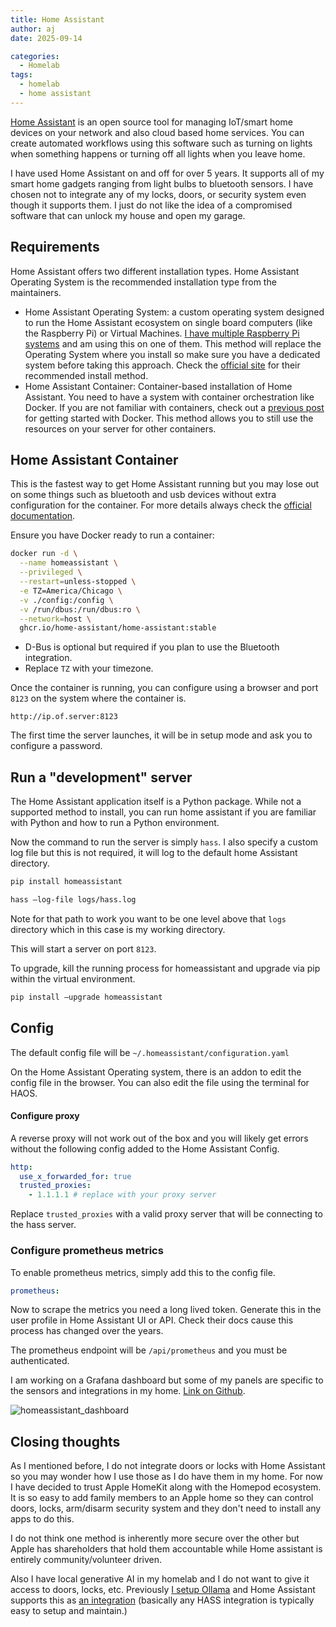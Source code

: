 ```yaml
---
title: Home Assistant
author: aj
date: 2025-09-14

categories:
  - Homelab
tags:
  - homelab
  - home assistant
---
```


[Home Assistant][1] is an open source tool for managing IoT/smart home devices on your network and also cloud based home services. You can create automated workflows using this software such as turning on lights when something happens or turning off all lights when you leave home.

I have used Home Assistant on and off for over 5 years. It supports all of my smart home gadgets ranging from light bulbs to bluetooth sensors. I have chosen not to integrate any of my locks, doors, or security system even though it supports them. I just do not like the idea of a compromised software that can unlock my house and open my garage.

## Requirements

Home Assistant offers two different installation types. Home Assistant Operating System is the recommended installation type from the maintainers.

- Home Assistant Operating System: a custom operating system designed to run the Home Assistant ecosystem on single board computers (like the Raspberry Pi) or Virtual Machines. [I have multiple Raspberry Pi systems][2] and am using this on one of them. This method will replace the Operating System where you install so make sure you have a dedicated system before taking this approach. Check the [official site][1] for their recommended install method.
- Home Assistant Container: Container-based installation of Home Assistant. You need to have a system with container orchestration like Docker. If you are not familiar with containers, check out a [previous post][3] for getting started with Docker. This method allows you to still use the resources on your server for other containers.

## Home Assistant Container

This is the fastest way to get Home Assistant running but you may lose out on some things such as bluetooth and usb devices without extra configuration for the container. For more details always check the [official documentation][4].

Ensure you have Docker ready to run a container:

```bash
docker run -d \
  --name homeassistant \
  --privileged \
  --restart=unless-stopped \
  -e TZ=America/Chicago \
  -v ./config:/config \
  -v /run/dbus:/run/dbus:ro \
  --network=host \
  ghcr.io/home-assistant/home-assistant:stable
```

- D-Bus is optional but required if you plan to use the Bluetooth integration.
- Replace `TZ` with your timezone.

Once the container is running, you can configure using a browser and port `8123` on the system where the container is.

`http://ip.of.server:8123`

The first time the server launches, it will be in setup mode and ask you to configure a password.

## Run a "development" server

The Home Assistant application itself is a Python package. While not a supported method to install, you can run home assistant if you are familiar with Python and how to run a Python environment.

Now the command to run the server is simply `hass`. I also specify a custom log file but this is not required, it will log to the default home Assistant directory.

```bash
pip install homeassistant

hass —log-file logs/hass.log
```

Note for that path to work you want to be one level above that `logs` directory which in this case is my working directory.

This will start a server on port `8123`.

To upgrade, kill the running process for homeassistant and upgrade via pip within the virtual environment.

```bash
pip install —upgrade homeassistant
```

## Config

The default config file will be `~/.homeassistant/configuration.yaml`

On the Home Assistant Operating system, there is an addon to edit the config file in the browser. You can also edit the file using the terminal for HAOS.

#### Configure proxy

A reverse proxy will not work out of the box and you will likely get errors without the following config added to the Home Assistant Config.

```yaml
http:
  use_x_forwarded_for: true
  trusted_proxies:
    - 1.1.1.1 # replace with your proxy server
```

Replace `trusted_proxies` with a valid proxy server that will be connecting to the hass server.

### Configure prometheus metrics

To enable prometheus metrics, simply add this to the config file.

```yaml
prometheus:
```

Now to scrape the metrics you need a long lived token. Generate this in the user profile in Home Assistant UI or API. Check their docs cause this process has changed over the years.

The prometheus endpoint will be `/api/prometheus` and you must be authenticated.

I am working on a Grafana dashboard but some of my panels are specific to the sensors and integrations in my home. [Link on Github][5].

![homeassistant_dashboard](/images/hass-dash.png)

## Closing thoughts

As I mentioned before, I do not integrate doors or locks with Home Assistant so you may wonder how I use those as I do have them in my home. For now I have decided to trust Apple HomeKit along with the Homepod ecosystem. It is so easy to add family members to an Apple home so they can control doors, locks, arm/disarm security system and they don't need to install any apps to do this.

I do not think one method is inherently more secure over the other but Apple has shareholders that hold them accountable while Home assistant is entirely community/volunteer driven.

Also I have local generative AI in my homelab and I do not want to give it access to doors, locks, etc. Previously [I setup Ollama][6] and Home Assistant supports this as [an integration][7] (basically any HASS integration is typically easy to setup and maintain.)

 [1]: https://www.home-assistant.io/
 [2]: /tags/pi/
 [3]: /posts/containers/
 [4]: https://www.home-assistant.io/installation/linux#install-home-assistant-container
 [5]: https://github.com/acaylor/grafana/blob/main/grafana/provisioning/dashboards/home/home-dashboard.json
 [6]: /posts/ollama-blog/
 [7]: https://www.home-assistant.io/integrations/ollama/
